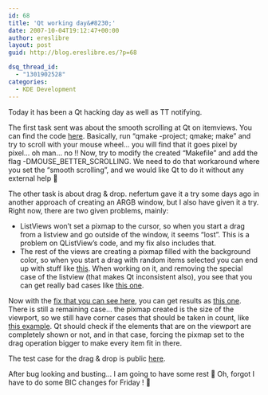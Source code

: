 ```yaml
---
id: 68
title: 'Qt working day&#8230;'
date: 2007-10-04T19:12:47+00:00
author: ereslibre
layout: post
guid: http://blog.ereslibre.es/?p=68

dsq_thread_id:
  - "1301902528"
categories:
  - KDE Development
---
```

Today it has been a Qt hacking day as well as TT notifying.

The first task sent was about the smooth scrolling at Qt on itemviews. You can find the code <a href="http://media.ereslibre.es/2007/10/SmoothScrollProblem/main.cpp" target="_blank">here</a>. Basically, run &#8220;qmake -project; qmake; make&#8221; and try to scroll with your mouse wheel&#8230; you will find that it goes pixel by pixel&#8230; oh man&#8230; no !! Now, try to modify the created &#8220;Makefile&#8221; and add the flag -DMOUSE\_BETTER\_SCROLLING. We need to do that workaround where you set the &#8220;smooth scrolling&#8221;, and we would like Qt to do it without any external help 🙂

The other task is about drag & drop. nefertum gave it a try some days ago in another approach of creating an ARGB window, but I also have given it a try. Right now, there are two given problems, mainly:

  * ListViews won&#8217;t set a pixmap to the cursor, so when you start a drag from a listview and go outside of the window, it seems &#8220;lost&#8221;. This is a problem on QListView&#8217;s code, and my fix also includes that.
  * The rest of the views are creating a pixmap filled with the background color, so when you start a drag with random items selected you can end up with stuff like <a href="http://media.ereslibre.es/2007/10/DragAndDropProblem/treeviewdraganddrop.png" target="_blank">this</a>. When working on it, and removing the special case of the listview (that makes Qt inconsistent also), you see that you can get really bad cases like <a href="http://media.ereslibre.es/2007/10/dolphindraggingiconmode.png" target="_blank">this one</a>.

Now with the <a href="http://media.ereslibre.es/2007/10/DragAndDropProblem/qt-copy.diff" target="_blank">fix that you can see here</a>, you can get results as <a href="http://media.ereslibre.es/2007/10/DragAndDropProblem/treeviewdraganddrop-fixed.png" target="_blank">this one</a>. There is still a remaining case&#8230; the pixmap created is the size of the viewport, so we still have corner cases that should be taken in count, like <a href="http://media.ereslibre.es/2007/10/DragAndDropProblem/treeviewdraganddrop-elementcut.png" target="_blank">this example</a>. Qt should check if the elements that are on the viewport are completely shown or not, and in that case, forcing the pixmap set to the drag operation bigger to make every item fit in there.

The test case for the drag & drop is public <a href="http://media.ereslibre.es/2007/10/DragAndDropProblem/main.cpp" target="_blank">here</a>.

After bug looking and busting&#8230; I am going to have some rest 🙂 Oh, forgot I have to do some BIC changes for Friday ! 🙂